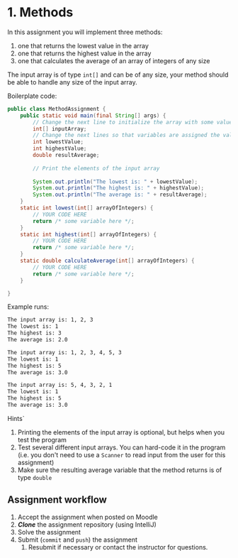 # 1. Methods
In this assignment you will implement three methods:
1. one that returns the lowest value in the array
1. one that returns the highest value in the array
1. one that calculates the average of an array of integers of any size

The input array is of type `int[]` and can be of any size, your method should be able to handle any size of the input array.

Boilerplate code:

```java
public class MethodAssignment {
	public static void main(final String[] args) {
        // Change the next line to initialize the array with some values
		int[] inputArray;
        // Change the next lines so that variables are assigned the value returned from a call to the lowest(), highest(), and calculateAverage() methods, respectively.
		int lowestValue;
        int highestValue;
        double resultAverage;
        
        // Print the elements of the input array
		
        System.out.println("The lowest is: " + lowestValue);
        System.out.println("The highest is: " + highestValue);
		System.out.println("The average is: " + resultAverage);
	}
    static int lowest(int[] arrayOfIntegers) {
		// YOUR CODE HERE
        return /* some variable here */;
	}
    static int highest(int[] arrayOfIntegers) {
		// YOUR CODE HERE
        return /* some variable here */;
	}
	static double calculateAverage(int[] arrayOfIntegers) {
		// YOUR CODE HERE
        return /* some variable here */;
	}

}
```

Example runs:

```bash
The input array is: 1, 2, 3
The lowest is: 1
The highest is: 3
The average is: 2.0
```

```bash
The input array is: 1, 2, 3, 4, 5, 3
The lowest is: 1
The highest is: 5
The average is: 3.0
```

```bash
The input array is: 5, 4, 3, 2, 1
The lowest is: 1
The highest is: 5
The average is: 3.0
```

Hints`
1. Printing the elements of the input array is optional, but helps when you test the program
1. Test several different input arrays. You can hard-code it in the program (i.e. you don't need to use a `Scanner` to read input from the user for this assignment)
1. Make sure the resulting average variable that the method returns is of type `double`

## Assignment workflow

1. Accept the assignment when posted on Moodle
1. ***Clone*** the assignment repository (using IntelliJ)
1. Solve the assignment
1. Submit (`commit` and `push`) the assignment
    1. Resubmit if necessary or contact the instructor for questions.
